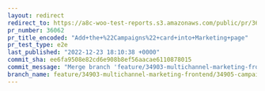 ```yaml
---
layout: redirect
redirect_to: https://a8c-woo-test-reports.s3.amazonaws.com/public/pr/36062/e2e/index.html
pr_number: 36062
pr_title_encoded: "Add+the+%22Campaigns%22+card+into+Marketing+page"
pr_test_type: e2e
last_published: "2022-12-23 18:10:38 +0000"
commit_sha: ee6fa9508e82cd6e908b8ef56aacae6110878015
commit_message: "Merge branch 'feature/34903-multichannel-marketing-frontend/34906-cha…"
branch_name: feature/34903-multichannel-marketing-frontend/34905-campaigns-card
---
```

